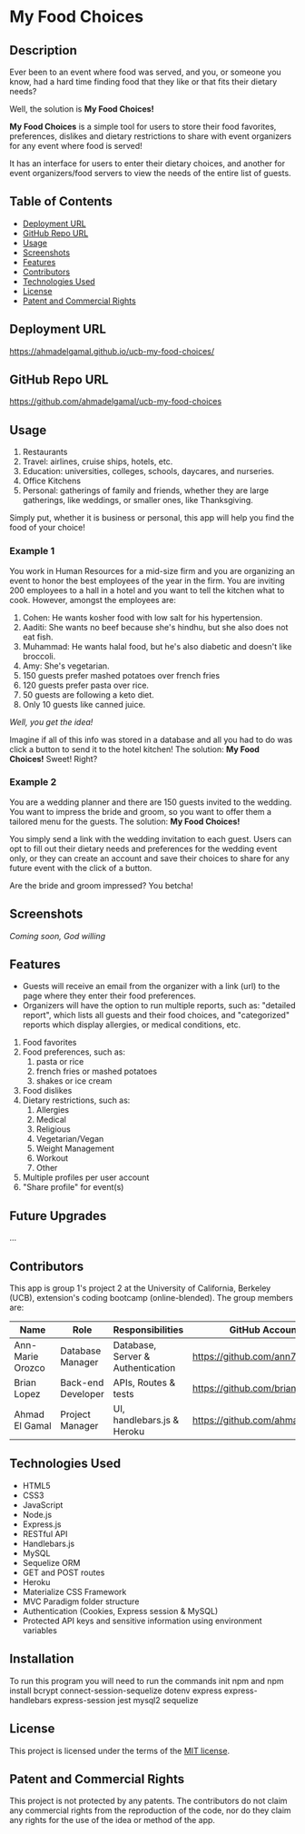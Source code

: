 # My Food Choices

## Description

Ever been to an event where food was served, and you, or someone you know, had a hard time finding food that they like or that fits their dietary needs?

Well, the solution is **My Food Choices!**

**My Food Choices** is a simple tool for users to store their food favorites, preferences, dislikes and dietary restrictions to share with event organizers for any event where food is served!

It has an interface for users to enter their dietary choices, and another for event organizers/food servers to view the needs of the entire list of guests.

## Table of Contents

- [Deployment URL](#Deployment-URL)
- [GitHub Repo URL](#GitHub-Repo-URL)
- [Usage](#Usage)
- [Screenshots](#Screenshots)
- [Features](#Features)
- [Contributors](#Contributors)
- [Technologies Used](#Technologies-Used)
- [License](#License)
- [Patent and Commercial Rights](#Patent-and-Commercial-Rights)

## Deployment URL

https://ahmadelgamal.github.io/ucb-my-food-choices/

## GitHub Repo URL

https://github.com/ahmadelgamal/ucb-my-food-choices

## Usage

1. Restaurants
1. Travel: airlines, cruise ships, hotels, etc.
1. Education: universities, colleges, schools, daycares, and nurseries.
1. Office Kitchens
1. Personal: gatherings of family and friends, whether they are large gatherings, like weddings, or smaller ones, like Thanksgiving.

Simply put, whether it is business or personal, this app will help you find the food of your choice!

### Example 1

You work in Human Resources for a mid-size firm and you are organizing an event to honor the best employees of the year in the firm. You are inviting 200 employees to a hall in a hotel and you want to tell the kitchen what to cook. However, amongst the employees are:

1. Cohen: He wants kosher food with low salt for his hypertension.
1. Aaditi: She wants no beef because she's hindhu, but she also does not eat fish.
1. Muhammad: He wants halal food, but he's also diabetic and doesn't like broccoli.
1. Amy: She's vegetarian.
1. 150 guests prefer mashed potatoes over french fries
1. 120 guests prefer pasta over rice.
1. 50 guests are following a keto diet.
1. Only 10 guests like canned juice.

_Well, you get the idea!_

Imagine if all of this info was stored in a database and all you had to do was click a button to send it to the hotel kitchen! The solution: **My Food Choices!** Sweet! Right?

### Example 2

You are a wedding planner and there are 150 guests invited to the wedding. You want to impress the bride and groom, so you want to offer them a tailored menu for the guests. The solution: **My Food Choices!**

You simply send a link with the wedding invitation to each guest. Users can opt to fill out their dietary needs and preferences for the wedding event only, or they can create an account and save their choices to share for any future event with the click of a button.

Are the bride and groom impressed? You betcha!

## Screenshots

_Coming soon, God willing_

## Features

- Guests will receive an email from the organizer with a link (url) to the page where they enter their food preferences.
- Organizers will have the option to run multiple reports, such as: "detailed report", which lists all guests and their food choices, and "categorized" reports which display allergies, or medical conditions, etc.

1. Food favorites
1. Food preferences, such as:
   1. pasta or rice
   1. french fries or mashed potatoes
   1. shakes or ice cream
1. Food dislikes
1. Dietary restrictions, such as:
   1. Allergies
   1. Medical
   1. Religious
   1. Vegetarian/Vegan
   1. Weight Management
   1. Workout
   1. Other
1. Multiple profiles per user account
1. "Share profile" for event(s)

## Future Upgrades

...

## Contributors

This app is group 1's project 2 at the University of California, Berkeley (UCB), extension's coding bootcamp (online-blended). The group members are:

| Name             | Role               | Responsibilities                  | GitHub Account                  |
| ---------------- | ------------------ | --------------------------------- | ------------------------------- |
| Ann-Marie Orozco | Database Manager   | Database, Server & Authentication | https://github.com/ann760       |
| Brian Lopez      | Back-end Developer | APIs, Routes & tests              | https://github.com/brianslopez  |
| Ahmad El Gamal   | Project Manager    | UI, handlebars.js & Heroku        | https://github.com/ahmadelgamal |

## Technologies Used

- HTML5
- CSS3
- JavaScript
- Node.js
- Express.js
- RESTful API
- Handlebars.js
- MySQL
- Sequelize ORM
- GET and POST routes
- Heroku
- Materialize CSS Framework
- MVC Paradigm folder structure
- Authentication (Cookies, Express session & MySQL)
- Protected API keys and sensitive information using environment variables

## Installation

To run this program you will need to run the commands
init npm
and
npm install bcrypt connect-session-sequelize dotenv express express-handlebars express-session jest mysql2 sequelize

## License

This project is licensed under the terms of the [MIT license](LICENSE).

## Patent and Commercial Rights

This project is not protected by any patents. The contributors do not claim any commercial rights from the reproduction of the code, nor do they claim any rights for the use of the idea or method of the app.
